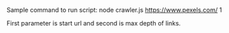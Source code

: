 Sample command to run script: node crawler.js https://www.pexels.com/ 1

First parameter is start url and second is max depth of links.
